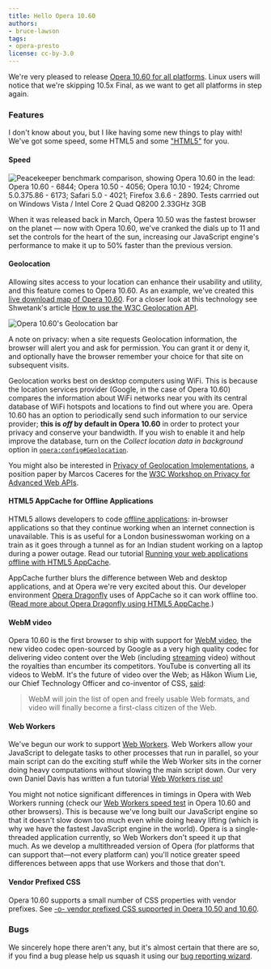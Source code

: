 ```yaml
---
title: Hello Opera 10.60
authors:
- bruce-lawson
tags:
- opera-presto
license: cc-by-3.0
---
```


<p>We&#39;re very pleased to release <a href="https://www.opera.com/desktop/">Opera 10.60 for all platforms</a>. Linux users will notice that we&#39;re skipping 10.5x Final, as we want to get all platforms in step again.</p>

<h3>Features</h3>

<p>I don&#39;t know about you, but I like having some new things to play with! We&#39;ve got some speed, some HTML5 and some <a href="http://www.isgeolocationpartofhtml5.com/" target="_blank">&quot;HTML5&quot;</a> for you.</p>

<h4>Speed</h4>

<p><img src="{{ page.id }}/opera10.60-peacekeeper3.png" alt="Peacekeeper benchmark comparison, showing Opera 10.60 in the lead: Opera 10.60 - 6844; Opera 10.50 - 4056; Opera 10.10 - 1924; Chrome 5.0.375.86 - 6173; Safari 5.0 - 4021; Firefox 3.6.6 - 2890. Tests carrried out on Windows Vista / Intel Core 2 Quad Q8200 2.33GHz 3GB" /></p>

<p>When it was released back in March, Opera 10.50 was the fastest browser on the planet — now with Opera 10.60, we&#39;ve cranked the dials up to 11 and set the controls for the heart of the sun, increasing our JavaScript engine&#39;s performance to make it up to 50% faster than the previous version.</p>


<h4>Geolocation</h4>
<p>Allowing sites access to your location can enhance their usability and utility, and this feature comes to Opera 10.60. As an example, we&#39;ve created this <a href="https://www.opera.com/livemap/">live download map of Opera 10.60</a>. For a closer look at this technology see Shwetank&#39;s article <a href="https://dev.opera.com/articles/view/how-to-use-the-w3c-geolocation-api/">How to use the W3C Geolocation API</a>.</p>


<img src="{{ page.id }}/geolocationbar.png" alt="Opera 10.60&#39;s Geolocation bar" />

<p>A note on privacy: when a site requests Geolocation information, the browser will alert you and ask for permission. You can grant it or deny it, and optionally have the browser remember your choice for that site on subsequent visits.</p>


<p>Geolocation works best on desktop computers using WiFi. This is because the location services provider (Google, in the case of Opera 10.60) compares the information about WiFi networks near you with its central database of WiFi hotspots and locations to find out where you are. Opera 10.60 has an option to periodically send such information to our service provider; <strong>this is <em>off</em> by default in Opera 10.60</strong> in order to protect your privacy and conserve your bandwidth. If you wish to enable it and help improve the database, turn on the <cite>Collect location data in background</cite> option in <a href="opera:config#Geolocation"><code>opera:config#Geolocation</code></a>.</p>

<p>You might also be interested in <a href="http://datadriven.com.au/2010/06/privacy-of-geolocation-implementations/">Privacy of Geolocation Implementations</a>, a position paper by Marcos Caceres for the <a href="http://www.w3.org/2010/api-privacy-ws/">W3C Workshop on Privacy for Advanced Web APIs</a>.</p>


<h4>HTML5 AppCache for Offline Applications</h4>
<p>HTML5 allows developers to code <a href="http://dev.w3.org/html5/spec/offline.html#">offline applications</a>: in-browser applications so that they continue working when an internet connection is unavailable. This is as useful for a London businesswoman working on a train as it goes through a tunnel as for an Indian student working on a laptop during  a power outage. Read our tutorial <a href="https://dev.opera.com/articles/view/html5-offline-applications/"> Running your web applications offline with HTML5 AppCache</a>.</p>


<p>AppCache further blurs the difference between Web and desktop applications, and at Opera we&#39;re very excited about this. Our developer environment <a href="https://www.opera.com/dragonfly/">Opera Dragonfly</a> uses of AppCache so it can work offline too. (<a href="http://my.opera.com/dragonfly/blog/2010/07/01/opera-dragonfly-updated-for-opera-10-60">Read more about Opera Dragonfly using HTML5 AppCache</a>.)</p>


<h4>WebM video</h4>
<p>Opera 10.60 is the first browser to ship with support for <a href="http://www.webmproject.org/about/">WebM video</a>, the new video codec open-sourced by Google as a very high quality codec for delivering video content over the Web (including <a href="http://zaheer.merali.org/articles/2010/06/02/webm-and-vp8-streaming-live-from-flumotion/" target="_blank">streaming</a> video) without the royalties than encumber its competitors. YouTube is converting all its videos to WebM. It&#39;s the future of video over the Web; as Håkon Wium Lie, our Chief Technology Officer and co-inventor of CSS, <a href="http://labs.opera.com/news/2010/05/19/" target="_blank">said</a>:</p>


<blockquote>WebM will join the list of open and freely usable Web formats, and video will finally become a first-class citizen of the Web.</blockquote>

<h4>Web Workers</h4>

<p>We&#39;ve begun our work to support <a href="http://www.w3.org/TR/workers/" target="_blank">Web Workers</a>. Web Workers allow your JavaScript to delegate tasks to other processes that run in parallel, so your main script can do the exciting stuff while the Web Worker sits in the corner doing heavy computations without slowing the main script down. Our very own Daniel Davis has written a fun tutorial <a href="https://dev.opera.com/articles/view/web-workers-rise-up/">Web Workers rise up!</a></p>

<p>You might not notice significant differences in timings in Opera with Web Workers running (check our <a href="http://people.opera.com/danield/webapps/web-workers/">Web Workers speed test</a> in Opera 10.60 and other browsers). This is because we&#39;ve long built our JavaScript engine so that it doesn&#39;t slow down too much even while doing heavy lifting (which is why we have the fastest JavaScript engine in the world). Opera is a single-threaded application currently, so Web Workers don&#39;t speed it up that much. As we develop a multithreaded version of Opera (for platforms that can support that—not every platform can) you&#39;ll notice greater speed differences between apps that use Workers and those that don&#39;t.</p>
<h4>Vendor Prefixed CSS</h4>
Opera 10.60 supports a small number of CSS properties with vendor prefixes. See <a href="http://my.opera.com/ODIN/blog/2010/06/25/o-vendor-prefixed-css-supported-in-opera-10-50">-o- vendor prefixed CSS supported in Opera 10.50 and 10.60</a>.
<h3>Bugs</h3>
<p>We sincerely hope there aren&#39;t any, but it&#39;s almost certain that there are so, if you find a bug please help us squash it using our <a href="https://bugs.opera.com/wizard">bug reporting wizard</a>.</p>




